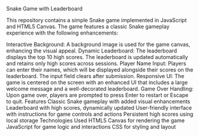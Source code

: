 Snake Game with Leaderboard

This repository contains a simple Snake game implemented in JavaScript and HTML5 Canvas. The game features a classic Snake gameplay experience with the following enhancements:

Interactive Background: A background image is used for the game canvas, enhancing the visual appeal.
Dynamic Leaderboard: The leaderboard displays the top 10 high scores. The leaderboard is updated automatically and retains only high scores across sessions.
Player Name Input: Players can enter their names, which will be displayed alongside their scores on the leaderboard. The input field clears after submission.
Responsive UI: The game is centered on the screen with an enhanced UI that includes a large welcome message and a well-decorated leaderboard.
Game Over Handling: Upon game over, players are prompted to press Enter to restart or Escape to quit.
Features
Classic Snake gameplay with added visual enhancements
Leaderboard with high scores, dynamically updated
User-friendly interface with instructions for game controls and actions
Persistent high scores using local storage
Technologies Used
HTML5 Canvas for rendering the game
JavaScript for game logic and interactions
CSS for styling and layout
